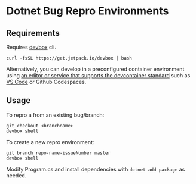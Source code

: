 # Dotnet Bug Repro Environments

## Requirements
Requires [devbox](https://www.jetpack.io/devbox/) cli.
```
curl -fsSL https://get.jetpack.io/devbox | bash
```

Alternatively, you can develop in a preconfigured container environment using 
[an editor or service that supports the devcontainer standard](https://containers.dev/supporting#editors)
such as [VS Code](https://marketplace.visualstudio.com/items?itemName=ms-vscode-remote.remote-containers)
or Github Codespaces.


## Usage
To repro a from an existing bug/branch:
```
git checkout <branchname>
devbox shell
```

To create a new repro environment:
```
git branch repo-name-issueNumber master
devbox shell
```

Modify Program.cs and install dependencies with `dotnet add package` as needed.
